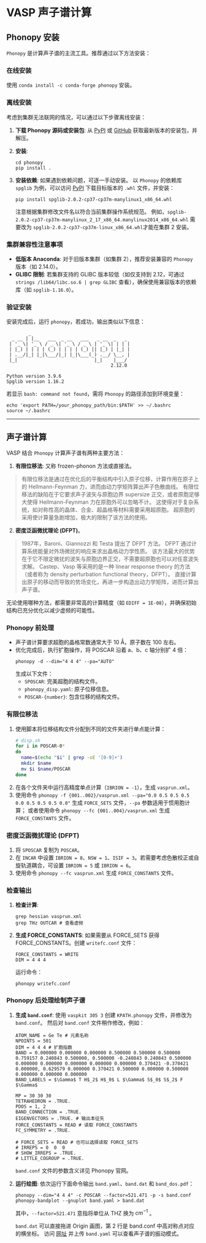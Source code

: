 
# VASP 声子谱计算

## Phonopy 安装

`Phonopy` 是计算声子谱的主流工具。推荐通过以下方法安装：

### 在线安装
使用 `conda install -c conda-forge phonopy` 安装。

### 离线安装
考虑到集群无法联网的情况，可以通过以下步骤离线安装：

1. **下载 Phonopy 源码或安装包**: 
   从 [PyPI](https://pypi.org/project/phonopy/) 或 [GitHub](https://github.com/phonopy/phonopy.git) 获取最新版本的安装包，并解压。
   
2. **安装**:
   ```
   cd phonopy
   pip install .
   ```

3. **安装依赖**:
   如果遇到依赖问题，可逐一手动安装。
   以 `Phonopy` 的依赖库 `spglib` 为例，可以访问 [PyPI](https://pypi.org/project/spglib/) 下载目标版本的 `.whl` 文件，并安装：
   ```
   pip install spglib-2.0.2-cp37-cp37m-manylinux1_x86_64.whl
   ```
   注意根据集群修改文件名以符合当前集群操作系统规范。
   例如，`spglib-2.0.2-cp37-cp37m-manylinux_2_17_x86_64.manylinux2014_x86_64.whl` 需要改为 `spglib-2.0.2-cp37-cp37m-linux_x86_64.whl`才能在集群 2 安装。

### 集群兼容性注意事项
- **低版本 Anaconda**: 对于旧版本集群（如集群 2），推荐安装兼容的 `Phonopy` 版本（如 2.14.0）。
- **GLIBC 限制**: 若集群支持的 GLIBC 版本较低（如仅支持到 2.12，可通过 `strings /lib64/libc.so.6 | grep GLIBC` 查看），确保使用兼容版本的依赖库（如 `spglib-1.16.0`）。

### 验证安装
安装完成后，运行 `phonopy`，若成功，输出类似以下信息：
```
        _
  _ __ | |__   ___  _ __   ___   _ __  _   _
 | '_ \| '_ \ / _ \| '_ \ / _ \ | '_ \| | | |
 | |_) | | | | (_) | | | | (_) || |_) | |_| |
 | .__/|_| |_|\___/|_| |_|\___(_) .__/ \__, |
 |_|                            |_|    |___/
                                      2.12.0

Python version 3.9.6
Spglib version 1.16.2
```

若显示 `bash: command not found`，需将 `Phonopy` 的路径添加到环境变量：
```
echo 'export PATH=/your_phonopy_path/bin:$PATH' >> ~/.bashrc
source ~/.bashrc
```

---

## 声子谱计算

VASP 结合 `Phonopy` 计算声子谱有两种主要方法：

1. **有限位移法**: 又称 frozen-phonon 方法或直接法。

> 有限位移法是通过在优化后的平衡结构中引入原子位移，计算作用在原子上的 Hellmann-Feynman 力，进而由动力学矩阵算出声子色散曲线。
> 有限位移法的缺陷在于它要求声子波矢与原胞边界 supersize 正交，或者原胞足够大使得 Hellmann-Feynman 力在原胞外可以忽略不计。
> 这使得对于复杂系统，如对称性高的晶体、合金、超晶格等材料需要采用超原胞。
> 超原胞的采用使计算量急剧增加，极大的限制了该方法的使用。

2. **密度泛函微扰理论 (DFPT)**。

> 1987年，Baroni、Giannozzi 和 Testa 提出了 DFPT 方法。
> DFPT 通过计算系统能量对外场微扰的响应来求出晶格动力学性质。
> 该方法最大的优势在于它不限定微扰的波矢与原胞边界正交，不需要超原胞也可以对任意波矢求解。
> Castep、Vasp 等采用的是一种 linear response theory 的方法（或者称为 density perturbation functional theory，DFPT）。
> 直接计算出原子的移动而导致的势场变化，再进一步构造出动力学矩阵，进而计算出声子谱。

无论使用哪种方法，都需要非常高的计算精度（如 `EDIFF = 1E-08`），并确保初始结构已充分优化以减少虚频的可能性。

### Phonopy 前处理

- 声子谱计算要求超胞的晶格常数通常大于 10 Å，原子数在 100 左右。
- 优化完成后，执行扩胞操作，将 POSCAR 沿着 a、b、c 轴分别扩 4 倍：
  ```
  phonopy -d --dim="4 4 4" --pa="AUTO"
  ```
  生成以下文件：
  - `SPOSCAR`: 完美超胞的结构文件。
  - `phonopy_disp.yaml`: 原子位移信息。
  - `POSCAR-{number}`: 包含位移的结构文件。

### 有限位移法

1. 使用脚本将位移结构文件分配到不同的文件夹进行单点能计算：
   ```bash
   # disp.sh
   for i in POSCAR-0*
   do
     name=$(echo "$i" | grep -oE '[0-9]+')
     mkdir $name
     mv $i $name/POSCAR
   done
   ```
2. 在各个文件夹中运行高精度单点计算（`IBRION = -1`），生成 `vasprun.xml`。
3. 使用命令 `phonopy -f {001..002}/vasprun.xml --pa="0.0 0.5 0.5 0.5 0.0 0.5 0.5 0.5 0.0"` 生成 `FORCE_SETS` 文件，`--pa` 参数适用于惯用胞计算；
   或者使用命令 `phonopy --fc {001..004}/vasprun.xml` 生成 `FORCE_CONSTANTS` 文件。

### 密度泛函微扰理论 (DFPT)

1. 将 `SPOSCAR` 复制为 `POSCAR`。
2. 在 `INCAR` 中设置 `IBRION = 8`、`NSW = 1`、`ISIF = 3`。若需要考虑色散校正或自旋轨道耦合，可设置 `IBRION = 5` 或 `IBRION = 6`。
3. 使用命令 `phonopy --fc vasprun.xml` 生成 `FORCE_CONSTANTS` 文件。

### 检查输出

1. **检查计算**:
   ```
   grep hessian vasprun.xml
   grep THz OUTCAR # 查看虚频
   ```
2. **生成 FORCE_CONSTANTS**:
   如果需要从 FORCE_SETS 获得 FORCE_CONSTANTS。创建 `writefc.conf` 文件：
   ```
   FORCE_CONSTANTS = WRITE
   DIM = 4 4 4
   ```
   运行命令：
   ```
   phonopy writefc.conf
   ```

### Phonopy 后处理绘制声子谱

1. **生成 `band.conf`**:
   使用 `vaspkit 305 3` 创建 `KPATH.phonopy` 文件，并修改为 `band.conf`。
   然后对 `band.conf` 文件稍作修改，例如：
   ```
   ATOM_NAME = Ge Te # 元素名称
   NPOINTS = 501
   DIM = 4 4 4 # 扩胞指数
   BAND = 0.000000 0.000000 0.000000 0.500000 0.500000 0.500000 0.759157 0.240843 0.500000, 0.500000 -0.240843 0.240843 0.500000 0.000000 0.000000 0.000000 0.000000 0.000000 0.370421 -0.370421 0.000000, 0.629579 0.000000 0.370421 0.500000 0.000000 0.500000 0.000000 0.000000 0.000000
   BAND_LABELS = $\Gamma$ T H$_2$ H$_0$ L $\Gamma$ S$_0$ S$_2$ F $\Gamma$
   
   MP = 30 30 30
   TETRAHEDRON = .TRUE.
   PDOS = 1, 2
   BAND_CONNECTION = .TRUE.
   EIGENVECTORS = .TRUE. # 输出本征矢
   FORCE_CONSTANTS = READ # 读取 FORCE_CONSTANTS
   FC_SYMMETRY = .TRUE.
   
   # FORCE_SETS = READ # 也可以选择读取 FORCE_SETS
   # IRREPS = 0  0  0
   # SHOW_IRREPS = .TRUE.
   # LITTLE_COGROUP = .TRUE.
   ```
   
   `band.conf` 文件的参数含义详见 Phonopy 官网。
   
2. **运行绘图**:
   依次运行下面命令输出 `band.yaml`、`band.dat` 和 `band_dos.pdf`：
   ```
   phonopy --dim="4 4 4" -c POSCAR --factor=521.471 -p -s band.conf
   phonopy-bandplot --gnuplot band.yaml > band.dat
   ```
   其中，`--factor=521.471` 意指将单位从 THZ 换为 $cm^{-1}$ 。
   
   `band.dat` 可以直接拖进 Origin 画图，第 2 行是 band.conf 中高对称点对应的横坐标。
   访问 [网址](https://henriquemiranda.github.io/phononwebsite/phonon.html) 并上传 `band.yaml` 可以查看声子谱的振动模式。
   